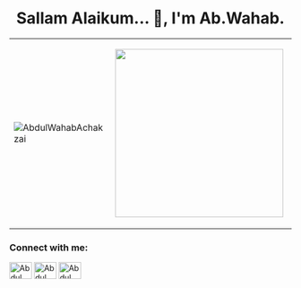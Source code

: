 ### <h1 align="center">Sallam Alaikum... 👋,  I'm Ab.Wahab.</h1>
<table>
  <tr>
    <td><p align="left">
  <img src="https://github-readme-stats.vercel.app/api?username=AbdulWahabAchakzai&theme=merko&show_icons=true" alt="AbdulWahabAchakzai"  />
      </p></td>
    <td><p align="right">
      </p>
    <img src="https://cdn.dribbble.com/users/1059583/screenshots/4171367/coding-freak.gif" width="300"/>
    </p>
  <td align="center" ><img src="https://github-readme-stats.vercel.app/api/top-langs/?username=AbdulWahabAchakzai&theme=blue-green"></td>
   </td>
  </tr>
</table>
<p align="left">
<h3 align="left">Connect with me:</h3>
<a href="https://twitter.com/wahabachakzai" target="blank"><img align="center" src="https://cdn.jsdelivr.net/npm/simple-icons@3.0.1/icons/twitter.svg" alt="Abdul Wahab Achakzai" height="30" width="40" /></a>
<a href="https://instagram.com/wahab_achakzai" target="blank"><img align="center" src="https://cdn.jsdelivr.net/npm/simple-icons@3.0.1/icons/instagram.svg" alt="Abdul Wahab Achakzai" height="30" width="40" /></a>
<a href="https://facebook.com/abdulwahabachakzai" target="blank"><img align="center" src="https://cdn.jsdelivr.net/npm/simple-icons@3.0.1/icons/facebook.svg" alt="Abdul Wahab Achakzai" height="30" width="40" /></a>
</p>
<br />







